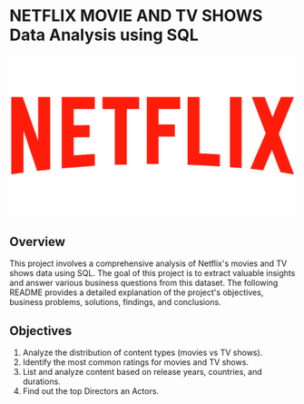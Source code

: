 # NETFLIX MOVIE AND TV SHOWS Data Analysis using SQL

![Netflix Logo](https://github.com/GOWTHAMVANTAKULA/NETFLIX_SQL_PROJECT/blob/main/Netflix-Logo.png)

## Overview
This project involves a comprehensive analysis of Netflix's movies and TV shows data using SQL. The goal of this project is to extract valuable insights and answer various business questions from this dataset. The following README provides a detailed explanation of the project's objectives, business problems, solutions, findings, and conclusions.

## Objectives
1. Analyze the distribution of content types (movies vs TV shows).
2. Identify the most common ratings for movies and TV shows.
3. List and analyze content based on release years, countries, and durations.
4. Find out the top Directors an Actors.























